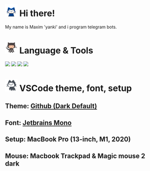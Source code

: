 <h1><img src="assets/mona-whisper.gif" width="40" height="40"> Hi there!</h1> 

My name is Maxim 'yanki' and i program telegram bots.

<h1><img src="assets/octocat-squid.gif" width="40" height="40"> Language & Tools</h1>

![](https://img.shields.io/badge/Python-informational?style=flat-square&logo=python&logoColor=ffffff&color=0969da)
![](https://img.shields.io/badge/MySQL-informational?style=flat-square&logo=mysql&logoColor=ffffff&color=007D7D)
![](https://img.shields.io/badge/VS%20Code-informational?style=flat-square&logo=visual-studio-code&logoColor=white&color=007acc)
![](https://img.shields.io/badge/Git-informational?style=flat-square&logo=git&logoColor=ffffff&color=bc4420)


<h1><img src="assets/mona-loading.gif" width="40" height="40"> VSCode theme, font, setup </h1>

## Theme: [Github (Dark Default)](https://marketplace.visualstudio.com/items?itemName=GitHub.github-vscode-theme)
## Font: [Jetbrains Mono](https://www.jetbrains.com/ru-ru/lp/mono/)

## Setup: MacBook Pro (13-inch, M1, 2020)
## Mouse: Macbook Trackpad & Magic mouse 2 dark